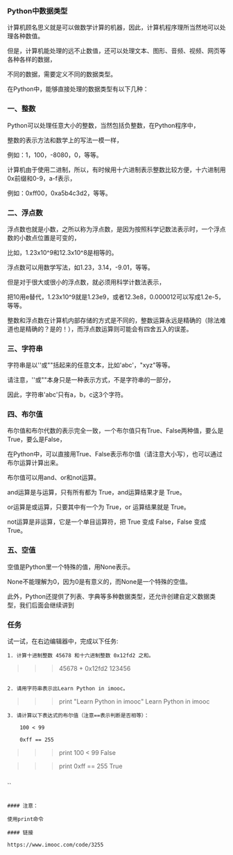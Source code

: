 ### Python中数据类型


计算机顾名思义就是可以做数学计算的机器，因此，计算机程序理所当然地可以处理各种数值。

但是，计算机能处理的远不止数值，还可以处理文本、图形、音频、视频、网页等各种各样的数据，

不同的数据，需要定义不同的数据类型。

在Python中，能够直接处理的数据类型有以下几种：

### 一、整数

Python可以处理任意大小的整数，当然包括负整数，在Python程序中，

整数的表示方法和数学上的写法一模一样，

例如：1，100，-8080，0，等等。

计算机由于使用二进制，所以，有时候用十六进制表示整数比较方便，十六进制用0x前缀和0-9，a-f表示，

例如：0xff00，0xa5b4c3d2，等等。

### 二、浮点数


浮点数也就是小数，之所以称为浮点数，是因为按照科学记数法表示时，一个浮点数的小数点位置是可变的，

比如，1.23x10^9和12.3x10^8是相等的。

浮点数可以用数学写法，如1.23，3.14，-9.01，等等。

但是对于很大或很小的浮点数，就必须用科学计数法表示，

把10用e替代，1.23x10^9就是1.23e9，或者12.3e8，0.000012可以写成1.2e-5，等等。

整数和浮点数在计算机内部存储的方式是不同的，整数运算永远是精确的（除法难道也是精确的？是的！），而浮点数运算则可能会有四舍五入的误差。

### 三、字符串


字符串是以''或""括起来的任意文本，比如'abc'，"xyz"等等。

请注意，''或""本身只是一种表示方式，不是字符串的一部分，

因此，字符串'abc'只有a，b，c这3个字符。

### 四、布尔值


布尔值和布尔代数的表示完全一致，一个布尔值只有True、False两种值，要么是True，要么是False，

在Python中，可以直接用True、False表示布尔值（请注意大小写），也可以通过布尔运算计算出来。

布尔值可以用and、or和not运算。

and运算是与运算，只有所有都为 True，and运算结果才是 True。

or运算是或运算，只要其中有一个为 True，or 运算结果就是 True。

not运算是非运算，它是一个单目运算符，把 True 变成 False，False 变成 True。

### 五、空值

空值是Python里一个特殊的值，用None表示。

None不能理解为0，因为0是有意义的，而None是一个特殊的空值。

此外，Python还提供了列表、字典等多种数据类型，还允许创建自定义数据类型，我们后面会继续讲到

### 任务
试一试，在右边编辑器中，完成以下任务:

```
1. 计算十进制整数 45678 和十六进制整数 0x12fd2 之和。

```
>>> 45678 + 0x12fd2
123456

```

2. 请用字符串表示出Learn Python in imooc。

```
>>> print "Learn Python in imooc"
Learn Python in imooc
>>>

```
3. 请计算以下表达式的布尔值（注意==表示判断是否相等）：

    100 < 99

    0xff == 255

```
>>> print 100 < 99
False

>>> print 0xff == 255
True
>>>

```
```

``

```

#### 注意：

使用print命令

#### 链接

https://www.imooc.com/code/3255
















